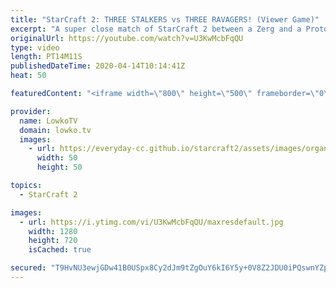```yaml
---
title: "StarCraft 2: THREE STALKERS vs THREE RAVAGERS! (Viewer Game)"
excerpt: "A super close match of StarCraft 2 between a Zerg and a Protoss in Diamond League. In this game we see a Proxy Hatchery versus a Photon Cannon Rush get down the final units of three Protoss Stalkers and three Zerg Ravagers.  Support my work: http://www.patreon.com/lowkotv  If you have an awesome game"
originalUrl: https://youtube.com/watch?v=U3KwMcbFqQU
type: video
length: PT14M11S
publishedDateTime: 2020-04-14T10:14:41Z
heat: 50

featuredContent: "<iframe width=\"800\" height=\"500\" frameborder=\"0\" src=\"https://www.youtube.com/embed/U3KwMcbFqQU\" allow=\"accelerometer; autoplay; encrypted-media; gyroscope; picture-in-picture\" allowfullscreen></iframe>"

provider:
  name: LowkoTV
  domain: lowko.tv
  images:
    - url: https://everyday-cc.github.io/starcraft2/assets/images/organizations/lowko.tv-50x50.jpg
      width: 50
      height: 50

topics:
  - StarCraft 2

images:
  - url: https://i.ytimg.com/vi/U3KwMcbFqQU/maxresdefault.jpg
    width: 1280
    height: 720
    isCached: true

secured: "T9HvNU3ewjGDw41B0USpx8Cy2dJm9tZgOuY6kI6Y5y+0V8Z2JDU0iPQswnYZp/oQmkGtXaVjmbiNVvZUPpGwqlFWEbkWnwekSuXJfixPROJYT24vGc1Sv+WfLPlQR4AQoKnu+/V9+LyMeb0hFmE83qZgpU4gn9+rbuD5maBbeW6OGEU60T0mNB/9JnKlxIO72SK/Kptt0+zMDtIe8yez0uHH1OFyFRjS5DzfH9ppPGijKwX8fhjhr4JVCOE6CA+O2hLb+ZVDAGULdm0W5OTzN5EsBXJKWxTiQAGyb2hIpI9CE0z7PH8KPTVkKCJOH6Uvm/6oTcs5MBCynsARI8nh/5zeAwDhNKtb99VgkJkx7Vptb4p8CMwcIVWP0wQCAcjwEW+IzqIfzU/FjhxN1BZ+IKC/HVrtMIK8a2K1T6+b3w8=;2PbhEBA0WCBaQJwKMRs4jg=="
---
```


